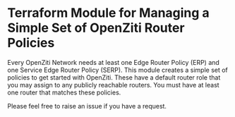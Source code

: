 # Terraform Module for Managing a Simple Set of OpenZiti Router Policies

Every OpenZiti Network needs at least one Edge Router Policy (ERP) and one Service Edge Router Policy (SERP). This module creates a simple set of policies to get started with OpenZiti. These have a default router role that you may assign to any publicly reachable routers. You must have at least one router that matches these policies.

Please feel free to raise an issue if you have a request.